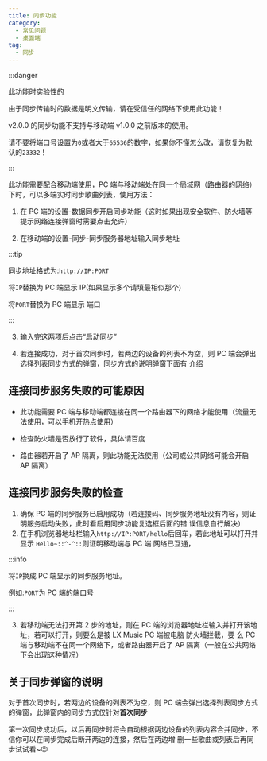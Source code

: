 ```yaml
---
title: 同步功能
category:
  - 常见问题
  - 桌面端
tag:
  - 同步
---
```


:::danger

此功能时实验性的

由于同步传输时的数据是明文传输，请在受信任的网络下使用此功能！

v2.0.0 的同步功能不支持与移动端 v1.0.0 之前版本的使用。

请不要将端口号设置为`0`或者大于`65536`的数字，如果你不懂怎么改，请恢复为默认的`23332`！

:::

此功能需要配合移动端使用，PC 端与移动端处在同一个局域网（路由器的网络）下时，可以多端实时同步歌曲列表，使用方法：

1. 在 PC 端的设置-数据同步开启同步功能（这时如果出现安全软件、防火墙等提示网络连接弹窗时需要点击允许）

2. 在移动端的设置-同步-同步服务器地址输入同步地址

:::tip

同步地址格式为:`http://IP:PORT`

将`IP`替换为 PC 端显示 IP(如果显示多个请填最相似那个)

将`PORT`替换为 PC 端显示 端口

:::

3. 输入完这两项后点击“启动同步”

4. 若连接成功，对于首次同步时，若两边的设备的列表不为空，则 PC 端会弹出选择列表同步方式的弹窗，同步方式的说明弹窗下面有
   介绍

## 连接同步服务失败的可能原因

- 此功能需要 PC 端与移动端都连接在同一个路由器下的网络才能使用（流量无法使用，可以手机开热点使用）

- 检查防火墙是否放行了软件，具体请百度

- 路由器若开启了 AP 隔离，则此功能无法使用（公司或公共网络可能会开启 AP 隔离）

## 连接同步服务失败的检查

1. 确保 PC 端的同步服务已启用成功（若连接码、同步服务地址没有内容，则证明服务启动失败，此时看启用同步功能复选框后面的错
   误信息自行解决）
2. 在手机浏览器地址栏输入`http://IP:PORT/hello`后回车，若此地址可以打开并显示 `Hello~::^-^::`则证明移动端与 PC 端
   网络已互通，

:::info

将`IP`换成 PC 端显示的同步服务地址。

例如:`PORT`为 PC 端的端口号

:::

3.  若移动端无法打开第 2 步的地址，则在 PC 端的浏览器地址栏输入并打开该地址，若可以打开，则要么是被 LX Music PC 端被电脑
    防火墙拦截，要 么 PC 端与移动端不在同一个网络下，或者路由器开启了 AP 隔离（一般在公共网络下会出现这种情况）

## 关于同步弹窗的说明

对于首次同步时，若两边的设备的列表不为空，则 PC 端会弹出选择列表同步方式的弹窗，此弹窗内的同步方式仅针对**首次同步**

第一次同步成功后，以后再同步时将会自动根据两边设备的列表内容合并同步，不信你可以在同步完成后断开两边的连接，然后在两边增
删一些歌曲或列表后再同步试试看~😉
